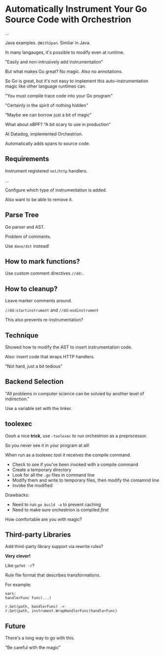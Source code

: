 # Automatically Instrument Your Go Source Code with Orchestrion

...

Java examples. `@WithSpan`. Similar in Java.

In many langauges, it's possible to modify even at runtime.

"Easily and non-intrusively add instrumentation"

But what makes Go great? No magic. Also no annotations.

So Go is great, but it's not easy to implement this auto-instrumentation
magic like other language runtimes can.

"You must compile trace code into your Go program"

"Certainly in the spirit of nothing hidden"

"Maybe we can borrow just a bit of magic"

What about eBPF? "A bit scary to use in production"

At Datadog, implemented Orchestrion.

Automatically adds spans to source code.

## Requirements

Instrument registered `net/http` handlers.

...

Configure which type of instrumentation is added.

Also want to be able to remove it.

## Parse Tree

Go parser and AST.

Problem of comments.

Use `dave/dst` instead!

## How to mark functions?

Use custom comment directives `//dd:`.

## How to cleanup?

Leave marker comments around.

`//dd:startinstrument` and `//dd:endinstrument`

This also prevents re-instrumentation?

## Technique

Showed how to modify the AST to insert instrumentation code.

Also: insert code that wraps HTTP handlers.

"Not hard, just a bit tedious"

## Backend Selection

"All problems in computer science can be solvied by another level of
indirection."

Use a variable set with the linker.

## toolexec

Oooh a nice **trick**, use `-toolexec` to run orchestrion as a preprocessor.

So you never see it in your program at all!

When run as a toolexec tool it receives the compile command.

* Check to see if you've been invoked with a compile command
* Create a temporary directory
* Look for all the `.go` files in command line
* Modify them and write to temporary files, then modify the comamnd line
* Invoke the modified

Drawbacks:

* Need to run `go build -a` to prevent caching
* Need to make sure orchestrion is compiled _first_

How comfortable are you with magic?

## Third-party Libraries

Add third-party library support via rewrite rules?

**Very clever!**

Like `gofmt -r`?

Rule file format that describes transformations.

For example:

```
vars:
handlerFunc func(...)

r.Get(path, handlerFunc) ->
r.Get(path, instrument.WrapHandlerFunc(handlerFunc)
```

## Future

There's a long way to go with this.

"Be careful with the magic"
